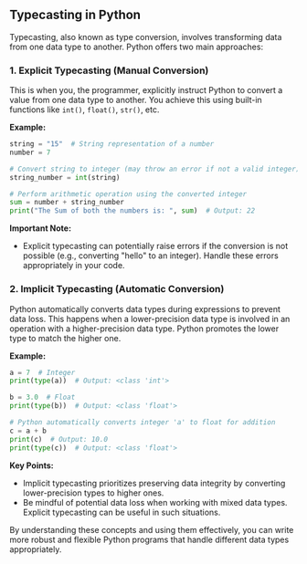 ## Typecasting in Python

Typecasting, also known as type conversion, involves transforming data from one data type to another. Python offers two main approaches:

### 1. Explicit Typecasting (Manual Conversion)

This is when you, the programmer, explicitly instruct Python to convert a value from one data type to another. You achieve this using built-in functions like `int()`, `float()`, `str()`, etc.

**Example:**

```python
string = "15"  # String representation of a number
number = 7

# Convert string to integer (may throw an error if not a valid integer)
string_number = int(string)

# Perform arithmetic operation using the converted integer
sum = number + string_number
print("The Sum of both the numbers is: ", sum)  # Output: 22
```

**Important Note:**

- Explicit typecasting can potentially raise errors if the conversion is not possible (e.g., converting "hello" to an integer). Handle these errors appropriately in your code.

### 2. Implicit Typecasting (Automatic Conversion)

Python automatically converts data types during expressions to prevent data loss. This happens when a lower-precision data type is involved in an operation with a higher-precision data type. Python promotes the lower type to match the higher one.

**Example:**

```python
a = 7  # Integer
print(type(a))  # Output: <class 'int'>

b = 3.0  # Float
print(type(b))  # Output: <class 'float'>

# Python automatically converts integer 'a' to float for addition
c = a + b
print(c)  # Output: 10.0
print(type(c))  # Output: <class 'float'>
```

**Key Points:**

- Implicit typecasting prioritizes preserving data integrity by converting lower-precision types to higher ones.
- Be mindful of potential data loss when working with mixed data types. Explicit typecasting can be useful in such situations.

By understanding these concepts and using them effectively, you can write more robust and flexible Python programs that handle different data types appropriately.
